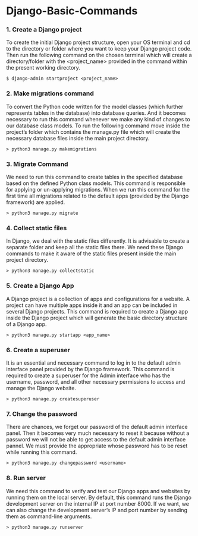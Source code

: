 # Django-Basic-Commands

### 1. Create a Django project

To create the initial Django project structure, open your OS terminal and cd to the directory or folder where you want to keep your Django project code. Then run the following command on the chosen terminal which will create a directory/folder with the <project_name> provided in the command within the present working directory.

```
$ django-admin startproject <project_name>
```

### 2. Make migrations command

To convert the Python code written for the model classes (which further represents tables in the database) into database queries. And it becomes necessary to run this command whenever we make any kind of changes to our database class models. To run the following command move inside the project’s folder which contains the manage.py file which will create the necessary database files inside the main project directory.
```
> python3 manage.py makemigrations
```

### 3. Migrate Command

We need to run this command to create tables in the specified database based on the defined Python class models. This command is responsible for applying or un-applying migrations. When we run this command for the first time all migrations related to the default apps (provided by the Django framework) are applied.
```
> python3 manage.py migrate
```

### 4. Collect static files

In Django, we deal with the static files differently. It is advisable to create a separate folder and keep all the static files there. We need these Django commands to make it aware of the static files present inside the main project directory.
```
> python3 manage.py collectstatic 
```

### 5. Create a Django App

A Django project is a collection of apps and configurations for a website. A project can have multiple apps inside it and an app can be included in several Django projects. This command is required to create a Django app inside the Django project which will generate the basic directory structure of a Django app.
```
> python3 manage.py startapp <app_name>
```

### 6. Create a superuser

It is an essential and necessary command to log in to the default admin interface panel provided by the Django framework. This command is required to create a superuser for the Admin interface who has the username, password, and all other necessary permissions to access and manage the Django website.
```
> python3 manage.py createsuperuser
```

### 7. Change the password

There are chances, we forget our password of the default admin interface panel. Then it becomes very much necessary to reset it because without a password we will not be able to get access to the default admin interface pannel. We must provide the appropriate <username> whose password has to be reset while running this command.
```
> python3 manage.py changepassword <username>
```
### 8. Run server

We need this command to verify and test our Django apps and websites by running them on the local server. By default, this command runs the Django development server on the internal IP at port number 8000. If we want, we can also change the development server’s IP and port number by sending them as command-line arguments.
```
> python3 manage.py runserver 
```
